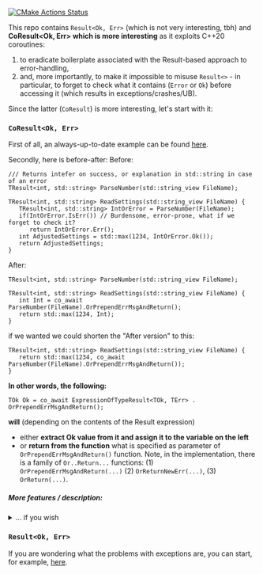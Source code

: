 [![CMake Actions Status](https://github.com/dimanne/result/workflows/CMake/badge.svg)](https://github.com/dimanne/result/actions)

This repo contains `Result<Ok, Err>` (which is not very interesting, tbh) and **CoResult<Ok, Err> which
is more interesting** as it exploits C++20 coroutines:
1. to eradicate boilerplate associated with the Result-based approach to error-handling,
2. and, more importantly, to make it impossible to misuse `Result<>` - in particular, to forget to
   check what it contains (`Error` or `Ok`) before accessing it (which results in exceptions/crashes/UB).

Since the latter (`CoResult`) is more interesting, let's start with it:

### `CoResult<Ok, Err>`

First of all, an always-up-to-date example can be found
[here](https://github.com/DimanNe/result/blob/master/examples/main.cpp).

Secondly, here is before-after:
Before:
```
/// Returns intefer on success, or explanation in std::string in case of an error
TResult<int, std::string> ParseNumber(std::string_view FileName);

TResult<int, std::string> ReadSettings(std::string_view FileName) {
   TResult<int, std::string> IntOrError = ParseNumber(FileName);
   if(IntOrError.IsErr()) // Burdensome, error-prone, what if we forget to check it?
      return IntOrError.Err();
   int AdjustedSettings = std::max(1234, IntOrError.Ok());
   return AdjustedSettings;
}
```

After:
```
TResult<int, std::string> ParseNumber(std::string_view FileName);

TResult<int, std::string> ReadSettings(std::string_view FileName) {
   int Int = co_await ParseNumber(FileName).OrPrependErrMsgAndReturn();
   return std::max(1234, Int);
}
```

if we wanted we could shorten the "After version" to this:
```
TResult<int, std::string> ReadSettings(std::string_view FileName) {
   return std::max(1234, co_await ParseNumber(FileName).OrPrependErrMsgAndReturn());
}
```


**In other words, the following:**
```
TOk Ok = co_await ExpressionOfTypeResult<TOk, TErr> . OrPrependErrMsgAndReturn();
```
**will** (depending on the contents of the Result expression)
* either **extract Ok value from it and assign it to the variable on the left**
* or **return from the function** what is specified as parameter of `OrPrependErrMsgAndReturn()` function.
  Note, in the implementation, there is a family of `Or..Return...` functions: (1) `OrPrependErrMsgAndReturn(...)`
  (2) `OrReturnNewErr(...)`, (3) `OrReturn(...)`.



##### More features / description:
<details><summary>... if you wish</summary><p>

[Here](https://github.com/DimanNe/scripts/tree/master/backup) is a real/larger project that uses `TCoResult<>`.


##### A real-world example of before-after:
Before:
```
TResult<TTerm, std::string> BeginTermOr = ExtractInteger<TTerm>(Labels, BeginTermKey());
if(BeginTermOr.IsErr()) {
   std::ostringstream str;
   str << "Failed while deserialising TBlobInfo from object labels: " << BeginTermOr.Err();
   return str.str();
}
TResult<TTerm, std::string> EndTermOr = ExtractInteger<TTerm>(Labels, EndTermKey());
if(EndTermOr.IsErr()) {
   std::ostringstream str;
   str << "Failed while deserialising TBlobInfo from object labels: " << EndTermOr.Err();
   return str.str();
}
```

After:
```
const TTerm BeginTerm = co_await ExtractInteger<TTerm>(Labels, BeginTermKey()).OrPrependErrMsgAndReturn();
const TTerm EndTerm   = co_await ExtractInteger<TTerm>(Labels, EndTermKey()).OrPrependErrMsgAndReturn();
```
Note: while error message in the latter case will be different, it will contain all required information,
in particular instead of "*Failed while deserialising TBlobInfo from object labels: ...*" it will be:
"*Failed to get BlobInfoFromGoogleCloud @ Line 123: ...*"



##### No redundant/temporary Result<void, TErr> variables
For `TResult<void, TErr>` you no longer need to create a variable that would hold the result (only
to append error explanation later):

Before:
```
// RenameResult is needed only because it holds Error (in case of error)
TResult<void, std::string> RenameResult = Rename(Old, New);
if(RenameResult.IsErr()) {
   std::string NewError = "Failed to rename from " + Old + " to " + New + " " + RenameResult.Err();
   return NewError;
}
```
After:
```
co_await Rename(Old, New).OrReturnNewErr([&](std::string &&Err) {
   return "Failed to rename from " + Old + " to " + New + " " + Err;
});
```

##### Known limitations
* The `co_await` approach works only when you want to **propagate error** by returning control-flow
  from a function to its caller. In other words, if you have a loop and want to accumulate/remember
  all errors (and use `continue`) you need to do it in the "normal" way.
* If you use `co_await`, and later in your function you want to `return`, you have to
  use `co_return` instead.

##### What if I forget to call co_await?
You will not, struct returned by `Or...Return...` functions is marked with `[[nodiscard]]` attribute,
so you will get (at least) a compiler warning.

##### What if I assign temporary Result to an (lvalue) reference?
In this case:
```
TCoResult<std::string, int> DoSomething();
TCoResult<std::string, int> GetSomething() {
   std::string & DANGLING_REFERENCE = co_await DoSomething().OrReturn(42);
}
```
you will get a compiler error.
[Commit](https://github.com/DimanNe/result/commit/171318571ed08930a339170746f670589da99b35) with the feature.


</p></details>


### `Result<Ok, Err>`

If you are wondering what the problems with exceptions are, you can start, for example,
[here](https://www.reddit.com/r/cpp/comments/cliw5j/should_not_exceptions_be_finally_deprecated/).

